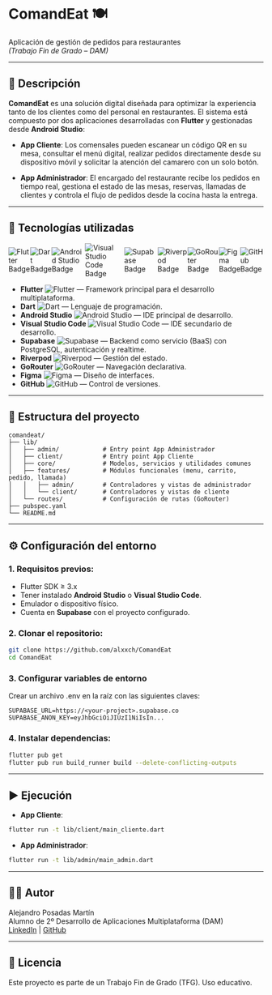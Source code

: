 # ComandEat 🍽️
Aplicación de gestión de pedidos para restaurantes  
_(Trabajo Fin de Grado – DAM)_

---

## 📱 Descripción

**ComandEat** es una solución digital diseñada para optimizar la experiencia tanto de los clientes como del personal en restaurantes. El sistema está compuesto por dos aplicaciones desarrolladas con **Flutter** y gestionadas desde **Android Studio**:

- **App Cliente**: Los comensales pueden escanear un código QR en su mesa, consultar el menú digital, realizar pedidos directamente desde su dispositivo móvil y solicitar la atención del camarero con un solo botón.

- **App Administrador**: El encargado del restaurante recibe los pedidos en tiempo real, gestiona el estado de las mesas, reservas, llamadas de clientes y controla el flujo de pedidos desde la cocina hasta la entrega.

---

## 🚀 Tecnologías utilizadas

<div style="display:flex; align-items:center;">
  <img src="https://img.shields.io/badge/Flutter-02569B?logo=flutter&logoColor=white" alt="Flutter Badge"/>
  <img src="https://img.shields.io/badge/Dart-0175C2?logo=dart&logoColor=white" alt="Dart Badge"/>
  <img src="https://img.shields.io/badge/Android%20Studio-3DDC84?logo=android-studio&logoColor=white" alt="Android Studio Badge"/>
  <img src="https://img.shields.io/badge/Visual%20Studio%20Code-0078D4?logo=visual-studio-code&logoColor=white" alt="Visual Studio Code Badge">
  <img src="https://img.shields.io/badge/Supabase-3ECF8E?logo=supabase&logoColor=white" alt="Supabase Badge"/>
  <img src="https://img.shields.io/badge/Riverpod-075E54?logoColor=white" alt="Riverpod Badge">
  <img src="https://img.shields.io/badge/GoRouter-4285F4?logoColor=white" alt="GoRouter Badge">
  <img src="https://img.shields.io/badge/Figma-F24E1E?logo=figma&logoColor=white" alt="Figma Badge">
  <img src="https://img.shields.io/badge/GitHub-181717?logo=github&logoColor=white" alt="GitHub Badge">
</div>

- **Flutter** ![Flutter](https://img.icons8.com/color/24/flutter.png) — Framework principal para el desarrollo multiplataforma.
- **Dart** ![Dart](https://img.icons8.com/color/24/dart.png) — Lenguaje de programación.
- **Android Studio** ![Android Studio](https://img.icons8.com/color/24/android-studio--v2.png) — IDE principal de desarrollo.
- **Visual Studio Code** ![Visual Studio Code](https://img.icons8.com/color/24/visual-studio-code-2019.png) — IDE secundario de desarrollo.
- **Supabase** ![Supabase](https://img.icons8.com/ios-filled/24/3ECF8E/database.png) — Backend como servicio (BaaS) con PostgreSQL, autenticación y realtime.
- **Riverpod** ![Riverpod](https://img.icons8.com/ios/24/000000/workflow.png) — Gestión del estado.
- **GoRouter** ![GoRouter](https://img.icons8.com/ios-filled/24/000000/route.png) — Navegación declarativa.
- **Figma** ![Figma](https://img.icons8.com/color/24/figma.png) — Diseño de interfaces.
- **GitHub** ![GitHub](https://img.icons8.com/ios-glyphs/24/000000/github.png) — Control de versiones.

---

## 📂 Estructura del proyecto

```plaintext
comandeat/
├── lib/
│   ├── admin/            # Entry point App Administrador   
│   ├── client/           # Entry point App Cliente
│   ├── core/             # Modelos, servicios y utilidades comunes
│   ├── features/         # Módulos funcionales (menu, carrito, pedido, llamada)
│   │   ├── admin/        # Controladores y vistas de administrador
│   │   └── client/       # Controladores y vistas de cliente
│   └── routes/           # Configuración de rutas (GoRouter)            
├── pubspec.yaml
└── README.md
```
---
## ⚙️ Configuración del entorno

### 1. Requisitos previos:
- Flutter SDK ≥ 3.x
- Tener instalado **Android Studio** o **Visual Studio Code**.
- Emulador o dispositivo físico.
- Cuenta en **Supabase** con el proyecto configurado.
### 2. Clonar el repositorio:

```bash
git clone https://github.com/alxxch/ComandEat  
cd ComandEat
```

### 3. Configurar variables de entorno
Crear un archivo .env en la raíz con las siguientes claves:
```env
SUPABASE_URL=https://<your-project>.supabase.co
SUPABASE_ANON_KEY=eyJhbGciOiJIUzI1NiIsIn...
```
### 4. Instalar dependencias:

```bash
flutter pub get  
flutter pub run build_runner build --delete-conflicting-outputs
```

---

## ▶️ Ejecución

- **App Cliente**:

```bash
flutter run -t lib/client/main_cliente.dart
```

- **App Administrador**:

```bash
flutter run -t lib/admin/main_admin.dart
```
---

## 👨‍💻 Autor
Alejandro Posadas Martín  
Alumno de 2º Desarrollo de Aplicaciones Multiplataforma (DAM)  
[LinkedIn](https://www.linkedin.com/in/alejandroposmardev/) | [GitHub](https://github.com/alxxch)

---

## 📜 Licencia
Este proyecto es parte de un Trabajo Fin de Grado (TFG). Uso educativo.
